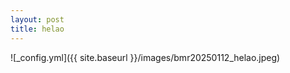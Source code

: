 ```yaml
---
layout: post
title: helao
---
```


![_config.yml]({{ site.baseurl }}/images/bmr20250112_helao.jpeg)
